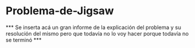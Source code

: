 # Problema-de-Jigsaw
*** Se inserta acá un gran informe de la explicación del problema y su resolución del mismo pero que todavía no lo voy hacer porque todavía no se terminó ***

